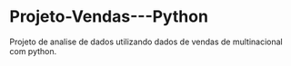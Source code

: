 # Projeto-Vendas---Python
Projeto de analise de dados utilizando dados de vendas de multinacional com python.
